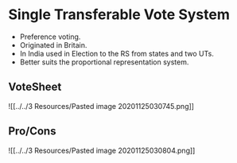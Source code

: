 # Single Transferable Vote System
- Preference voting.
- Originated in Britain.
- In India used in Election to the RS from states and two UTs.
- Better suits the proportional representation system.

## VoteSheet
![[../../3 Resources/Pasted image 20201125030745.png]]

## Pro/Cons
![[../../3 Resources/Pasted image 20201125030804.png]]